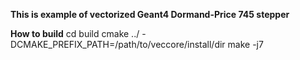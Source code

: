**This is example of vectorized Geant4 Dormand-Price 745 stepper**

**How to build**
cd build
cmake ../ -DCMAKE_PREFIX_PATH=/path/to/veccore/install/dir
make -j7
